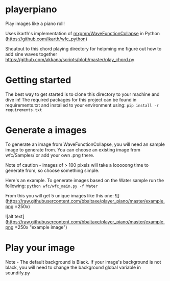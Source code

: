 # playerpiano

Play images like a piano roll!

Uses ikarth's implementation of [mxgmn/WaveFunctionCollapse](https://github.com/mxgmn/WaveFunctionCollapse) in Python (https://github.com/ikarth/wfc_python)

Shoutout to this chord playing directory for helpming me figure out how to add sine waves together https://github.com/akkana/scripts/blob/master/play_chord.py

# Getting started 

The best way to get started is to clone this directory to your machine and dive in! 
The required packages for this project can be found in requirements.txt and installed to your environment using: 
```pip install -r requirements.txt```

# Generate a images

To generate an image from WaveFunctionCollapse, you will need an sample image to generate from. 
You can choose an existing image from wfc/Samples/ or add your own .png there. 

Note of caution - images of > 100 pixels will take a looooong time to generate from, so choose something simple.

Here's an example.
To generate images based on the Water sample run the following: 
``` python wfc/wfc_main.py -f Water ```

From this you will get 5 unique images like this one: 
![](https://raw.githubusercontent.com/bbaltaxe/player_piano/master/example.png =250x)

![alt text](https://raw.githubusercontent.com/bbaltaxe/player_piano/master/example.png =250x "example image")


# Play your image

Note - The default background is Black. If your image's background is not black, you will need to change the background global variable in soundify.py
